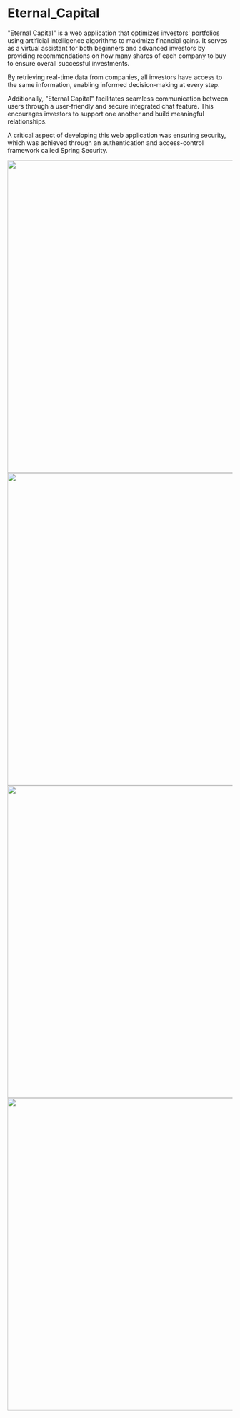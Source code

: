 # Eternal_Capital

"Eternal Capital" is a web application that optimizes investors' portfolios using artificial intelligence algorithms to maximize financial gains. It serves as a virtual assistant for both beginners and advanced investors by providing recommendations on how many shares of each company to buy to ensure overall successful investments.

By retrieving real-time data from companies, all investors have access to the same information, enabling informed decision-making at every step.

Additionally, "Eternal Capital" facilitates seamless communication between users through a user-friendly and secure integrated chat feature. This encourages investors to support one another and build meaningful relationships.

A critical aspect of developing this web application was ensuring security, which was achieved through an authentication and access-control framework called Spring Security.

<img src="https://github.com/user-attachments/assets/e364fecf-9c15-42c4-a30f-2a2f9708fb29" width="700">

<img src="https://github.com/user-attachments/assets/7984c45d-d46a-4bec-a547-35d3a42f1c56" width="700">

<img src="https://github.com/user-attachments/assets/9de7b24e-140a-42f3-a532-dd62dca8f758" width="700">

<img src="https://github.com/user-attachments/assets/f7c68560-5498-480a-a4fc-c0fcab08c37b" width="700">
